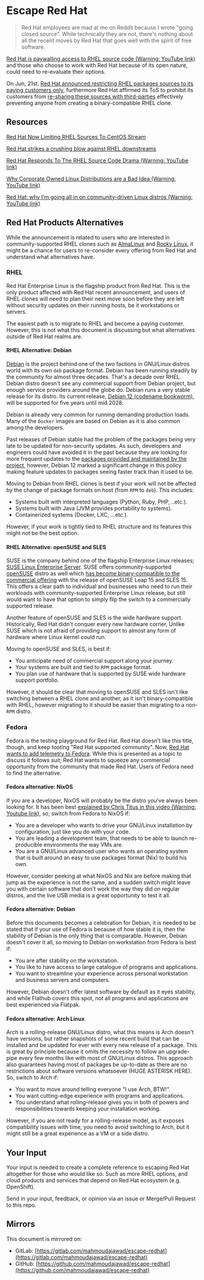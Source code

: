 # Escape Red Hat

> Red Hat employees are mad at me on Reddit because I wrote "going closed source". While technically they are not, there's nothing about all the recent moves by Red Hat that goes well with the spirit of free software.

[Red Hat is paywalling access to RHEL source code (Warning: YouTube link)](https://www.youtube.com/watch?v=Of18sAJgHxE) and those who choose to work with Red Hat because of its open nature, could need to re-evaluate their options.

On Jun, 21st. [Red Hat announced restricting RHEL packages sources to its paying customers only](https://www.redhat.com/en/blog/furthering-evolution-centos-stream), furthermore Red Hat affirmed its ToS to prohibit its customers from [re-sharing these sources with third-parties](https://twitter.com/GloriousEggroll/status/1672030372979412992) effectively preventing anyone from creating a binary-compatible RHEL clone.


## Resources
[Red Hat Now Limiting RHEL Sources To CentOS Stream](https://www.phoronix.com/news/Red-Hat-CentOS-Stream-Sources)

[Red Hat strikes a crushing blow against RHEL downstreams](https://www.theregister.com/2023/06/23/red_hat_centos_move/)

[Red Hat Responds To The RHEL Source Code Drama (Warning: YouTube link)](https://www.youtube.com/watch?v=p6wP-6-2XwA)

[Why Corporate Owned Linux Distributions are a Bad Idea (Warning: YouTube link)](https://www.youtube.com/watch?v=fqfyM7zE6KM)

[Red Hat: why I'm going all in on community-driven Linux distros (Warning: YouTube link)](https://www.youtube.com/watch?v=vUXYbt1eLTA)

## Red Hat Products Alternatives
While the announcement is related to users who are interested in community-supported RHEL clones such as [AlmaLinux](https://almalinux.org/) and [Rocky Linux](https://rockylinux.org/), it might be a chance for users to re-consider every offering from Red Hat and understand what alternatives have.

### RHEL
Red Hat Enterprise Linux is the flagship product from Red Hat. This is the only product affected with Red Hat recent announcement, and users of RHEL clones will need to plan their next move soon before they are left without security updates on their running hosts, be it workstations or servers.

The easiest path is to migrate to RHEL and become a paying customer. However, this is not what this document is discussing but what alternatives outside of Red Hat realms are.

#### RHEL Alternative: Debian
[Debian](https://www.debian.org/) is the project behind one of the two factions in GNU/Linux distros world with its own `deb` package format. Debian has been running steadily by the community for almost three decades. That's a decade over RHEL. Debian distro doesn't see any commercial support from Debian project, but enough service providers around the globe do. Debian runs a very stable release for its distro. Its current release, [Debian 12 (codename bookworm)](https://www.debian.org/News/2023/20230610), will be supported for five years until mid 2028.

Debian is already very common for running demanding production loads. Many of the `Docker` images are based on Debian as it is also common among the developers.

Past releases of Debian stable had the problem of the packages being very late to be updated for non-security updates. As such, developers and engineers could have avoided it in the past because they are looking for more frequent updates to the [packages provided and maintained by the project](https://packages.debian.org/stable/), however, Debian 12 marked a significant change in this policy making feature updates to packages seeing faster track than it used to be.

Moving to Debian from RHEL clones is best if your work will not be affected by the change of package formats on host (from `RPM` to `deb`). This includes:
- Systems built with interpreted languages (Python, Ruby, PHP, ..etc.).
- Systems built with Java (JVM provides portability to systems).
- Containerized systems (Docker, LXC, ...etc.).

However, if your work is tightly tied to RHEL structure and its features this might not be the best option.

#### RHEL Alternative: openSUSE and SLES
SUSE is the company behind one of the flagship Enterprise Linux releases; [SUSE Linux Enterprise Server](https://www.suse.com/products/server/). SUSE offers community-supported [openSUSE](https://www.opensuse.org/) distro as well which [has become binary-compatible to the commercial offering](https://en.opensuse.org/Portal:Leap/FAQ/ClosingTheLeapGap) with the release of openSUSE Leap 15 and SLES 15. This offers a clear path to individual and businesses who need to run their workloads with community-supported Enterprise Linux release, but still would want to have that option to simply flip the switch to a commercially supported release.

Another feature of openSUSE and SLES is the wide hardware support. Historically, Red Hat didn't conquer every new hardware corner, Unlike SUSE which is not afraid of providing support to almost any form of hardware where Linux kernel could run.

Moving to openSUSE and SLES, is best if:
- You anticipate need of commercial support along your journey.
- Your systems are built and tied to `RPM` package format.
- You plan use of hardware that is supported by SUSE wide hardware support portfolio.

However, it should be clear that moving to openSUSE and SLES isn't like switching between a RHEL clone and another, as it isn't binary-compatible with RHEL, however migrating to it should be easier than migrating to a non-`RPM` distro.

### Fedora
Fedora is the testing playground for Red Hat. Red Hat doesn't like this title, though, and keep tooting "Red Hat supported community". Now, [Red Hat wants to add telemetry to Fedora](https://discussion.fedoraproject.org/t/f40-change-request-privacy-preserving-telemetry-for-fedora-workstation-system-wide/85320/118). While this is presented as a topic to discuss it follows suit; Red Hat wants to squeeze any commercial opportunity from the community that made Red Hat. Users of Fedora need to find the alternative.

#### Fedora alternative: NixOS
If you are a developer, NixOS will probably be the distro you've always been looking for. It has been best [explained by Chris Titus in this video (Warning: Youtube link)](https://www.youtube.com/watch?v=fuWPuJZ9NcU), so, switch from Fedora to NixOS if:
- You are a developer who wants to drive your GNU/Linux installation by configuration, just like you do with your code.
- You are leading a development team, that needs to be able to launch re-producible environments the way VMs are.
- You are a GNU/Linux advanced user who wants an operating system that is built around an easy to use packages format (Nix) to build his own.

However, consider peeking at what NixOS and Nix are before making that jump as the experience is not the same, and a sudden switch might leave you with certain software that don't work the way they did on regular distros, and the live USB media is a great opportunity to test it all.

#### Fedora alternative: Debian
Before this documents becomes a celebration for Debian, it is needed to be stated that if your use of Fedora is because of how stable it is, then the stability of Debian is the only thing that is comparable. However, Debian doesn't cover it all, so moving to Debian on workstation from Fedora is best if:
- You are after stability on the workstation.
- You like to have access to large catalogue of programs and applications.
- You want to streamline your experience across personal workstation and business servers and computers.

However, Debian doesn't offer latest software by default as it eyes stability, and while Flathub covers this spot, not all programs and applications are best experienced via Flatpak.

#### Fedora alternative: Arch Linux
Arch is a rolling-release GNU/Linux distro, what this means is Arch doesn't have versions, but rather snapshots of some recent build that can be installed and be updated for ever with every new release of a package. This is great by principle because it omits the necessity to follow an upgrade-pipe every few months like with most of GNU/Linux distros. This approach also guarantees having most of packages be up-to-date as there are no restrictions about software versions whatsoever (HUGE ASTERISK HERE). So, switch to Arch if:
- You want to move around telling everyone "I use Arch, BTW!".
- You want cutting-edge experience with programs and applications.
- You understand what rolling-release gives you in both of powers and responsibilities towards keeping your installation working.

However, if you are not ready for a rolling-release model, as it exposes compatibility issues with time, you need to avoid switching to Arch, but it might still be a great experience as a VM or a side distro.

## Your Input
Your input is needed to create a complete reference to escaping Red Hat altogether for those who would like so. Such as more RHEL options, and cloud products and services that depend on Red Hat ecosystem (e.g. OpenShift).

Send in your input, feedback, or opinion via an issue or Merge/Pull Request to this repo.


## Mirrors
This document is mirrored on:
- GitLab: [https://gitlab.com/mahmoudajawad/escape-redhat](https://gitlab.com/mahmoudajawad/escape-redhat)
- GitHub: [https://github.com/mahmoudajawad/escape-redhat](https://github.com/mahmoudajawad/escape-redhat)
